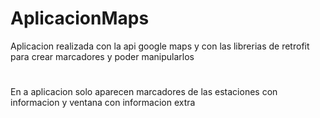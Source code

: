 # AplicacionMaps
Aplicacion realizada con la api google maps y con las librerias de retrofit para crear marcadores y poder manipularlos

#
En a aplicacion solo aparecen marcadores de las estaciones con informacion y
ventana con informacion extra

